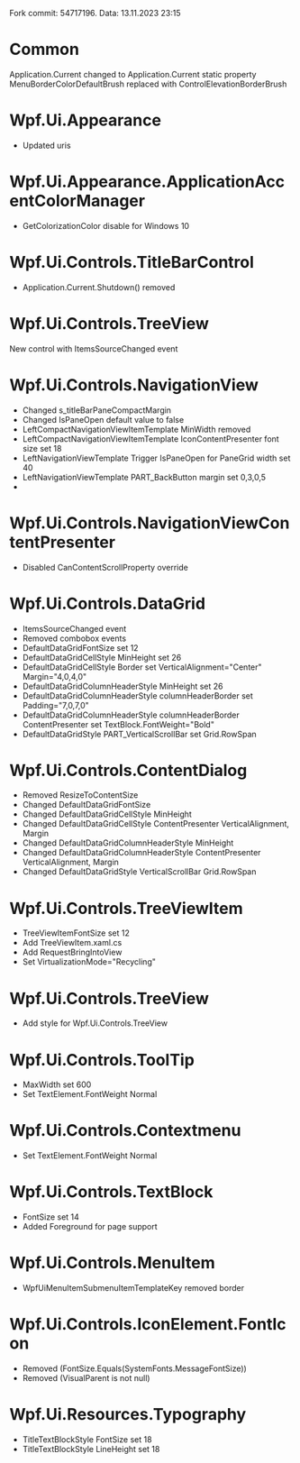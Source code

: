 Fork commit: 54717196. Data: 13.11.2023 23:15

# Common

Application.Current changed to Application.Current static property
MenuBorderColorDefaultBrush replaced with ControlElevationBorderBrush

# Wpf.Ui.Appearance

- Updated uris

# Wpf.Ui.Appearance.ApplicationAccentColorManager

- GetColorizationColor disable for Windows 10

# Wpf.Ui.Controls.TitleBarControl

- Application.Current.Shutdown() removed

# Wpf.Ui.Controls.TreeView

New control with ItemsSourceChanged event

# Wpf.Ui.Controls.NavigationView

- Changed s_titleBarPaneCompactMargin
- Changed IsPaneOpen default value to false
- LeftCompactNavigationViewItemTemplate MinWidth removed
- LeftCompactNavigationViewItemTemplate IconContentPresenter font size set 18
- LeftNavigationViewTemplate Trigger IsPaneOpen for PaneGrid width set 40
- LeftNavigationViewTemplate PART_BackButton margin set 0,3,0,5
- 
# Wpf.Ui.Controls.NavigationViewContentPresenter

- Disabled CanContentScrollProperty override

# Wpf.Ui.Controls.DataGrid

- ItemsSourceChanged event
- Removed combobox events
- DefaultDataGridFontSize set 12
- DefaultDataGridCellStyle MinHeight set 26
- DefaultDataGridCellStyle Border set VerticalAlignment="Center" Margin="4,0,4,0"
- DefaultDataGridColumnHeaderStyle MinHeight set 26
- DefaultDataGridColumnHeaderStyle columnHeaderBorder set Padding="7,0,7,0"
- DefaultDataGridColumnHeaderStyle columnHeaderBorder ContentPresenter set TextBlock.FontWeight="Bold"
- DefaultDataGridStyle PART_VerticalScrollBar set Grid.RowSpan

# Wpf.Ui.Controls.ContentDialog

- Removed ResizeToContentSize
- Changed DefaultDataGridFontSize
- Changed DefaultDataGridCellStyle MinHeight
- Changed DefaultDataGridCellStyle ContentPresenter VerticalAlignment, Margin
- Changed DefaultDataGridColumnHeaderStyle MinHeight
- Changed DefaultDataGridColumnHeaderStyle ContentPresenter VerticalAlignment, Margin
- Changed DefaultDataGridStyle VerticalScrollBar Grid.RowSpan

# Wpf.Ui.Controls.TreeViewItem

- TreeViewItemFontSize set 12
- Add TreeViewItem.xaml.cs
- Add RequestBringIntoView
- Set VirtualizationMode="Recycling"

# Wpf.Ui.Controls.TreeView

- Add style for Wpf.Ui.Controls.TreeView

# Wpf.Ui.Controls.ToolTip

- MaxWidth set 600
- Set TextElement.FontWeight Normal

# Wpf.Ui.Controls.Contextmenu

- Set TextElement.FontWeight Normal

# Wpf.Ui.Controls.TextBlock

- FontSize set 14
- Added Foreground for page support

[//]: # (# Wpf.Ui.Styles.Controls.ContentDialog)
[//]: # ()
[//]: # (- Changed template)

# Wpf.Ui.Controls.MenuItem

- WpfUiMenuItemSubmenuItemTemplateKey removed border

# Wpf.Ui.Controls.IconElement.FontIcon

- Removed (FontSize.Equals(SystemFonts.MessageFontSize))
- Removed (VisualParent is not null)

# Wpf.Ui.Resources.Typography

- TitleTextBlockStyle FontSize set 18
- TitleTextBlockStyle LineHeight set 18